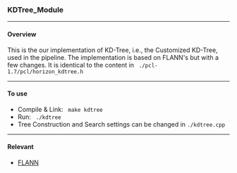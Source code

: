 ### KDTree_Module

---------------
#### Overview
This is the our implementation of KD-Tree, i.e., the Customized KD-Tree, used in the pipeline. The implementation is based on FLANN's but with a few changes. It is identical to the content in 
``` ./pcl-1.7/pcl/horizon_kdtree.h``` 
<br>

---------------
#### To use
- Compile & Link:
``` make kdtree```
- Run:
``` ./kdtree```
- Tree Construction and Search settings can be changed in ```./kdtree.cpp```
---------------

#### Relevant
- [FLANN](https://github.com/mariusmuja/flann/blob/master/src/cpp/flann/algorithms/kdtree_single_index.h)
